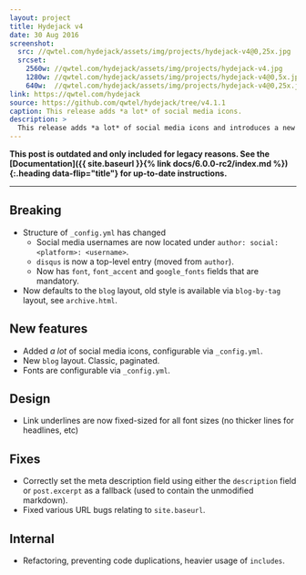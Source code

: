 ```yaml
---
layout: project
title: Hydejack v4
date: 30 Aug 2016
screenshot:
  src: //qwtel.com/hydejack/assets/img/projects/hydejack-v4@0,25x.jpg
  srcset:
    2560w: //qwtel.com/hydejack/assets/img/projects/hydejack-v4.jpg
    1280w: //qwtel.com/hydejack/assets/img/projects/hydejack-v4@0,5x.jpg
    640w:  //qwtel.com/hydejack/assets/img/projects/hydejack-v4@0,25x.jpg
link: https://qwtel.com/hydejack
source: https://github.com/qwtel/hydejack/tree/v4.1.1
caption: This release adds *a lot* of social media icons.
description: >
  This release adds *a lot* of social media icons and introduces a new default layout. It also breaks things, hence a new major release number.
---
```


**This post is outdated and only included for legacy reasons.
See the [Documentation]({{ site.baseurl }}{% link docs/6.0.0-rc2/index.md %}){:.heading data-flip="title"} for up-to-date instructions.**

***

## Breaking
* Structure of `_config.yml` has changed
  * Social media usernames are now located under `author: social: <platform>: <username>`.
  * `disqus` is now a top-level entry (moved from `author`).
  * Now has `font`, `font_accent` and `google_fonts` fields that are mandatory.
* Now defaults to the `blog` layout, old style is available via `blog-by-tag` layout, see `archive.html`.

## New features
* Added *a lot* of social media icons, configurable via `_config.yml`.
* New `blog` layout. Classic, paginated.
* Fonts are configurable via `_config.yml`.

## Design
* Link underlines are now fixed-sized for all font sizes (no thicker lines for headlines, etc)

## Fixes
* Correctly set the meta description field using either the `description` field or `post.excerpt` as a fallback (used to contain the unmodified markdown).
* Fixed various URL bugs relating to `site.baseurl`.

## Internal
* Refactoring, preventing code duplications, heavier usage of `includes`.
